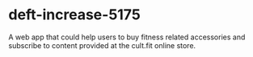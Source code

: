 # deft-increase-5175
A web app that could help users to buy fitness related accessories and subscribe to content provided at the cult.fit online store.
